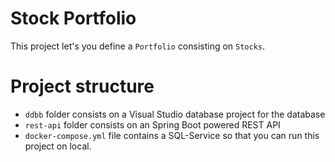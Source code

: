 Stock Portfolio
===============
This project let's you define a `Portfolio` consisting on `Stocks`.


Project structure
=================
* `ddbb`               folder consists on a Visual Studio database project for the database
* `rest-api`           folder consists on an Spring Boot powered REST API
* `docker-compose.yml` file contains a SQL-Service so that you can run this project on local.
